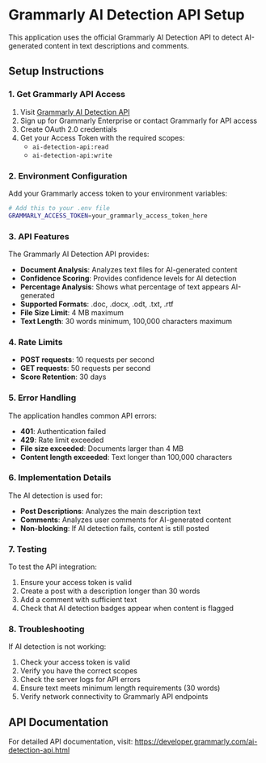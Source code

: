 # Grammarly AI Detection API Setup

This application uses the official Grammarly AI Detection API to detect AI-generated content in text descriptions and comments.

## Setup Instructions

### 1. Get Grammarly API Access

1. Visit [Grammarly AI Detection API](https://developer.grammarly.com/ai-detection-api.html)
2. Sign up for Grammarly Enterprise or contact Grammarly for API access
3. Create OAuth 2.0 credentials
4. Get your Access Token with the required scopes:
   - `ai-detection-api:read`
   - `ai-detection-api:write`

### 2. Environment Configuration

Add your Grammarly access token to your environment variables:

```bash
# Add this to your .env file
GRAMMARLY_ACCESS_TOKEN=your_grammarly_access_token_here
```

### 3. API Features

The Grammarly AI Detection API provides:

- **Document Analysis**: Analyzes text files for AI-generated content
- **Confidence Scoring**: Provides confidence levels for AI detection
- **Percentage Analysis**: Shows what percentage of text appears AI-generated
- **Supported Formats**: .doc, .docx, .odt, .txt, .rtf
- **File Size Limit**: 4 MB maximum
- **Text Length**: 30 words minimum, 100,000 characters maximum

### 4. Rate Limits

- **POST requests**: 10 requests per second
- **GET requests**: 50 requests per second
- **Score Retention**: 30 days

### 5. Error Handling

The application handles common API errors:

- **401**: Authentication failed
- **429**: Rate limit exceeded
- **File size exceeded**: Documents larger than 4 MB
- **Content length exceeded**: Text longer than 100,000 characters

### 6. Implementation Details

The AI detection is used for:

- **Post Descriptions**: Analyzes the main description text
- **Comments**: Analyzes user comments for AI-generated content
- **Non-blocking**: If AI detection fails, content is still posted

### 7. Testing

To test the API integration:

1. Ensure your access token is valid
2. Create a post with a description longer than 30 words
3. Add a comment with sufficient text
4. Check that AI detection badges appear when content is flagged

### 8. Troubleshooting

If AI detection is not working:

1. Check your access token is valid
2. Verify you have the correct scopes
3. Check the server logs for API errors
4. Ensure text meets minimum length requirements (30 words)
5. Verify network connectivity to Grammarly API endpoints

## API Documentation

For detailed API documentation, visit:
https://developer.grammarly.com/ai-detection-api.html
